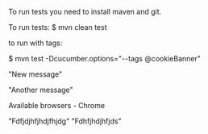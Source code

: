 
To run tests you need to install maven and git.

To run tests:
 $ mvn clean test

to run with tags:

$ mvn test -Dcucumber.options="--tags @cookieBanner"

"New message"

"Another message"

Available browsers - Chrome

"Fdfjdjhfjhdjfhjdg"
"Fdhfjhdjhfjds"






